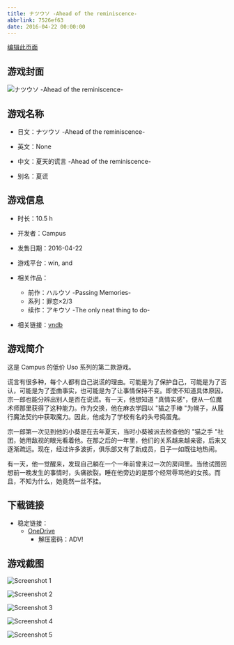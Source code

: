 ```yaml
---
title: ナツウソ -Ahead of the reminiscence-
abbrlink: 7526ef63
date: 2016-04-22 00:00:00
---
```

[编辑此页面](https://github.com/ACG-3/ADV3-source/blob/main/source/_posts/games/%E3%83%8A%E3%83%84%E3%82%A6%E3%82%BD%20-Ahead%20of%20the%20reminiscence-.md)

## 游戏封面

![ナツウソ -Ahead of the reminiscence-](https://pan.timero.xyz/onedrive/img_lib_001/%E3%83%8A%E3%83%84%E3%82%A6%E3%82%BD%20-Ahead%20of%20the%20reminiscence-_cover.avif)


## 游戏名称

- 日文：ナツウソ -Ahead of the reminiscence-
- 英文：None
- 中文：夏天的谎言 -Ahead of the reminiscence-

- 别名：夏谎


## 游戏信息

- 时长：10.5 h
- 开发者：Campus
- 发售日期：2016-04-22
- 游戏平台：win, and
- 相关作品：
   - 前作：ハルウソ -Passing Memories-
   - 系列：罪恋×2/3
   - 续作：アキウソ -The only neat thing to do-

- 相关链接：[vndb](https://vndb.org/v18873)


## 游戏简介

这是 Campus 的低价 Uso 系列的第二款游戏。

谎言有很多种，每个人都有自己说谎的理由。可能是为了保护自己，可能是为了否认，可能是为了歪曲事实，也可能是为了让事情保持不变。即使不知道具体原因，宗一郎也能分辨出别人是否在说谎。有一天，他想知道 "真情实感"，便从一位魔术师那里获得了这种能力。作为交换，他在麻衣学园以 "猫之手棒 "为幌子，从履行魔法契约中获取魔力。因此，他成为了学校有名的头号捣蛋鬼。

宗一郎第一次见到他的小葵是在去年夏天，当时小葵被派去检查他的 "猫之手 "社团，她用敌视的眼光看着他。在那之后的一年里，他们的关系越来越亲密，后来又逐渐疏远。现在，经过许多波折，俱乐部又有了新成员，日子一如既往地热闹。

有一天，他一觉醒来，发现自己躺在一个一年前曾来过一次的房间里。当他试图回想前一晚发生的事情时，头痛欲裂。睡在他旁边的是那个经常辱骂他的女孩。而且，不知为什么，她竟然一丝不挂。




## 下载链接

- 稳定链接：
    - [OneDrive](https://pan.timero.xyz/onedrive/adv_lib_001/%E3%83%8A%E3%83%84%E3%82%A6%E3%82%BD%20-Ahead%20of%20the%20reminiscence-)
        - 解压密码：ADV!



## 游戏截图


![Screenshot 1](https://pan.timero.xyz/onedrive/img_lib_001/%E3%83%8A%E3%83%84%E3%82%A6%E3%82%BD%20-Ahead%20of%20the%20reminiscence-_Screenshot_1.avif)

![Screenshot 2](https://pan.timero.xyz/onedrive/img_lib_001/%E3%83%8A%E3%83%84%E3%82%A6%E3%82%BD%20-Ahead%20of%20the%20reminiscence-_Screenshot_2.avif)

![Screenshot 3](https://pan.timero.xyz/onedrive/img_lib_001/%E3%83%8A%E3%83%84%E3%82%A6%E3%82%BD%20-Ahead%20of%20the%20reminiscence-_Screenshot_3.avif)

![Screenshot 4](https://pan.timero.xyz/onedrive/img_lib_001/%E3%83%8A%E3%83%84%E3%82%A6%E3%82%BD%20-Ahead%20of%20the%20reminiscence-_Screenshot_4.avif)

![Screenshot 5](https://pan.timero.xyz/onedrive/img_lib_001/%E3%83%8A%E3%83%84%E3%82%A6%E3%82%BD%20-Ahead%20of%20the%20reminiscence-_Screenshot_5.avif)

